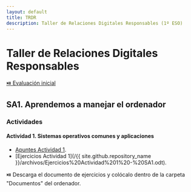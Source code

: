 ```yaml
---
layout: default
title: TRDR
description: Taller de Relaciones Digitales Responsables (1º ESO)
---
```


# Taller de Relaciones Digitales Responsables

[⏯️ Evaluación inicial](https://forms.office.com/e/vch8zt1NpM)

## SA1. Aprendemos a manejar el ordenador

<!--
- [Esquema del tema](https://view.genial.ly/5ee2170a4e53e40d7c49c15e/interactive-content-sistemas-operativos-mapa)
-->

<!--
[DESCARGA EL LIBRO DE EJERCICIOS DE LA SA1](/{{ site.github.repository_name }}/archivos/SA1%20-%20ORGANIZACIÓN%20DE%20LA%20INFORMACIÓN.Ejercicios.odt)
-->

### Actividades

#### Actividad 1. Sistemas operativos comunes y aplicaciones

- [Apuntes Actividad 1](http://vishub.org/excursions/5305).
- [Ejercicios Actividad 1](/{{ site.github.repository_name }}/archivos/Ejercicios%20Actividad%201%20-%20SA1.odt).

⏯️ Descarga el documento de ejercicios y colócalo dentro de la carpeta "Documentos" del ordenador.